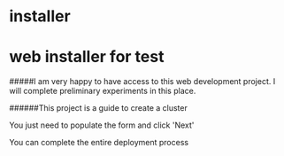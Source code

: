 # installer

web installer for test
======================

#####I am very happy to have access to this web development project. I will complete preliminary experiments in this place.

######This project is a guide to create a cluster 


You just need to populate the form and click 'Next'

You can complete the entire deployment process
